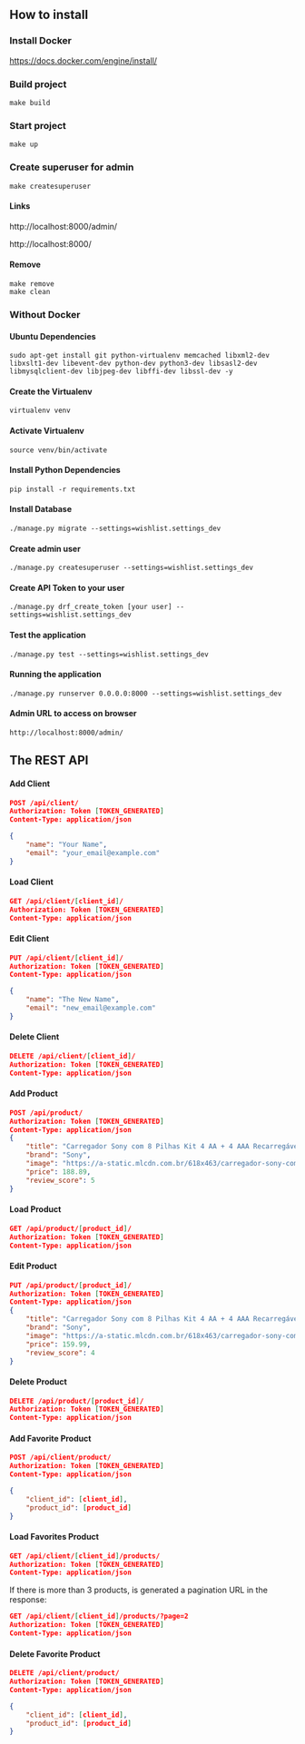 ## How to install

### Install Docker

https://docs.docker.com/engine/install/

### Build project

```commandline
make build 
```

### Start project

```commandline
make up
```

### Create superuser for admin

```commandline
make createsuperuser
```

#### Links
http://localhost:8000/admin/

http://localhost:8000/

#### Remove 
```commandline
make remove
make clean
```

### Without Docker

#### Ubuntu Dependencies

```commandline
sudo apt-get install git python-virtualenv memcached libxml2-dev libxslt1-dev libevent-dev python-dev python3-dev libsasl2-dev libmysqlclient-dev libjpeg-dev libffi-dev libssl-dev -y
```

#### Create the Virtualenv
```commandline
virtualenv venv
```

#### Activate Virtualenv
```commandline
source venv/bin/activate
```

#### Install Python Dependencies

```commandline
pip install -r requirements.txt
```

#### Install Database

```commandline
./manage.py migrate --settings=wishlist.settings_dev
```

#### Create admin user

```commandline
./manage.py createsuperuser --settings=wishlist.settings_dev
```

#### Create API Token to your user

```commandline
./manage.py drf_create_token [your user] --settings=wishlist.settings_dev
```

#### Test the application

```commandline
./manage.py test --settings=wishlist.settings_dev
```

#### Running the application

```commandline
./manage.py runserver 0.0.0.0:8000 --settings=wishlist.settings_dev
```

#### Admin URL to access on browser
```
http://localhost:8000/admin/
```

## The REST API

#### Add Client
```json
POST /api/client/
Authorization: Token [TOKEN_GENERATED]
Content-Type: application/json

{
    "name": "Your Name",
    "email": "your_email@example.com"
}
```

#### Load Client
```json
GET /api/client/[client_id]/
Authorization: Token [TOKEN_GENERATED]
Content-Type: application/json
```

#### Edit Client
```json
PUT /api/client/[client_id]/
Authorization: Token [TOKEN_GENERATED]
Content-Type: application/json

{
    "name": "The New Name",
    "email": "new_email@example.com"
}

```

#### Delete Client
```json
DELETE /api/client/[client_id]/
Authorization: Token [TOKEN_GENERATED]
Content-Type: application/json
```

#### Add Product
```json
POST /api/product/
Authorization: Token [TOKEN_GENERATED]
Content-Type: application/json
{
    "title": "Carregador Sony com 8 Pilhas Kit 4 AA + 4 AAA Recarregável",
    "brand": "Sony",
    "image": "https://a-static.mlcdn.com.br/618x463/carregador-sony-com-8-pilhas-kit-4-aa-4-aaa-recarregavel/vitrinedosimportados/26386/e402cd8f4e0e0a24ed2f43d0896370fd.jpg",
    "price": 188.89,
    "review_score": 5
}

```
#### Load Product

```json
GET /api/product/[product_id]/
Authorization: Token [TOKEN_GENERATED]
Content-Type: application/json
```

#### Edit Product
```json
PUT /api/product/[product_id]/
Authorization: Token [TOKEN_GENERATED]
Content-Type: application/json
{
    "title": "Carregador Sony com 8 Pilhas Kit 4 AA + 4 AAA Recarregável",
    "brand": "Sony",
    "image": "https://a-static.mlcdn.com.br/618x463/carregador-sony-com-8-pilhas-kit-4-aa-4-aaa-recarregavel/vitrinedosimportados/26386/e402cd8f4e0e0a24ed2f43d0896370fd.jpg",
    "price": 159.99,
    "review_score": 4
}
```

#### Delete Product
```json
DELETE /api/product/[product_id]/
Authorization: Token [TOKEN_GENERATED]
Content-Type: application/json
```


#### Add Favorite Product
```json
POST /api/client/product/
Authorization: Token [TOKEN_GENERATED]
Content-Type: application/json

{
    "client_id": [client_id],
    "product_id": [product_id]
}
```

#### Load Favorites Product
```json
GET /api/client/[client_id]/products/
Authorization: Token [TOKEN_GENERATED]
Content-Type: application/json
```

If there is more than 3 products, is generated a pagination URL in the response:
```json
GET /api/client/[client_id]/products/?page=2
Authorization: Token [TOKEN_GENERATED]
Content-Type: application/json
```

#### Delete Favorite Product
```json
DELETE /api/client/product/
Authorization: Token [TOKEN_GENERATED]
Content-Type: application/json

{
    "client_id": [client_id],
    "product_id": [product_id]
}
```
